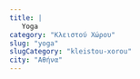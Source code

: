 ```yaml
---
title: |
   Yoga
category: "Κλειστού Χώρου"
slug: "yoga"
slugCategory: "kleistou-xorou"
city: "Αθήνα"
---
```


